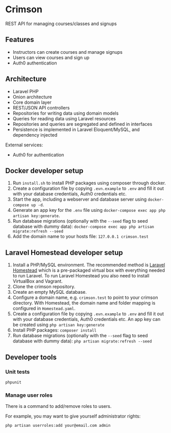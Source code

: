 # Crimson
REST API for managing courses/classes and signups

## Features

* Instructors can create courses and manage signups
* Users can view courses and sign up
* Auth0 authentication

## Architecture

* Laravel PHP
* Onion architecture
* Core domain layer
* REST/JSON API controllers
* Repositories for writing data using domain models
* Queries for reading data using Laravel resources
* Repositories and queries are segregated and defined in interfaces
* Persistence is implemented in Laravel Eloquent/MySQL, and dependency injected

External services:
* Auth0 for authentication

## Docker developer setup

1. Run `install.sh` to install PHP packages using composer through docker.
2. Create a configuration file by copying `.evn.example` to `.env` and fill it out with your database credentials, Auth0 credentials etc.
3. Start the app, including a webserver and database server using `docker-compose up -d`.
4. Generate an app key for the `.env` file using `docker-compose exec app php artisan key:generate`.
5. Run database migrations (optionally with the `--seed` flag to seed database with dummy data): `docker-compose exec app php artisan migrate:refresh --seed`
6. Add the domain name to your hosts file: `127.0.0.1 crimson.test`

## Laravel Homestead developer setup

1. Install a PHP/MySQL environment. The recommended method is [Laravel Homestead](https://laravel.com/docs/5.6/homestead) which is a pre-packaged virtual box with everything needed to run Laravel. To run Laravel Homestead you also need to install VirtualBox and Vagrant.
2. Clone the crimson repository.
3. Create an empty MySQL database.
4. Configure a domain name, e.g. `crimson.test` to point to your crimson directory. With Homestead, the domain name and folder mapping is configured in `Homestead.yaml`.
5. Create a configuration file by copying `.evn.example` to `.env` and fill it out with your database credentials, Auth0 credentials etc. An app key can be created using `php artisan key:generate`
6. Install PHP packages: `composer install`
7. Run database migrations (optionally with the `--seed` flag to seed database with dummy data): `php artisan migrate:refresh --seed`

## Developer tools

### Unit tests

```
phpunit
```

### Manage user roles

There is a command to add/remove roles to users.

For example, you may want to give yourself administrator rights:

```
php artisan userroles:add your@email.com admin
```